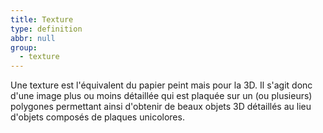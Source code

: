 ```yaml
---
title: Texture
type: definition
abbr: null
group:
  - texture
---
```

Une texture est l'équivalent du papier peint mais pour la 3D. Il s'agit donc d'une image plus ou moins détaillée qui est plaquée sur un (ou plusieurs) polygones permettant ainsi d'obtenir de beaux objets 3D détaillés au lieu d'objets composés de plaques unicolores.
